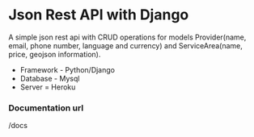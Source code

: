 # Json Rest API with Django
A simple json rest api with CRUD operations for models Provider(name, email, phone number, language and currency) and 
ServiceArea(name, price, geojson information).

* Framework - Python/Django
* Database - Mysql
* Server = Heroku


### Documentation url
/docs
